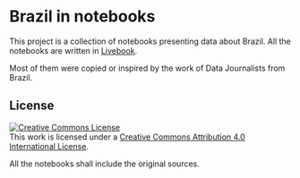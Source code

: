 # Brazil in notebooks

This project is a collection of notebooks presenting data about Brazil.
All the notebooks are written in [Livebook](https://livebook.dev/).

Most of them were copied or inspired by the work of Data Journalists
from Brazil.

## License

<a rel="license" href="https://creativecommons.org/licenses/by/4.0/"><img alt="Creative Commons License" style="border-width:0" src="https://i.creativecommons.org/l/by/4.0/88x31.png" /></a><br />This work is licensed under a <a rel="license" href="https://creativecommons.org/licenses/by/4.0/">Creative Commons Attribution 4.0 International License</a>.

All the notebooks shall include the original sources.
